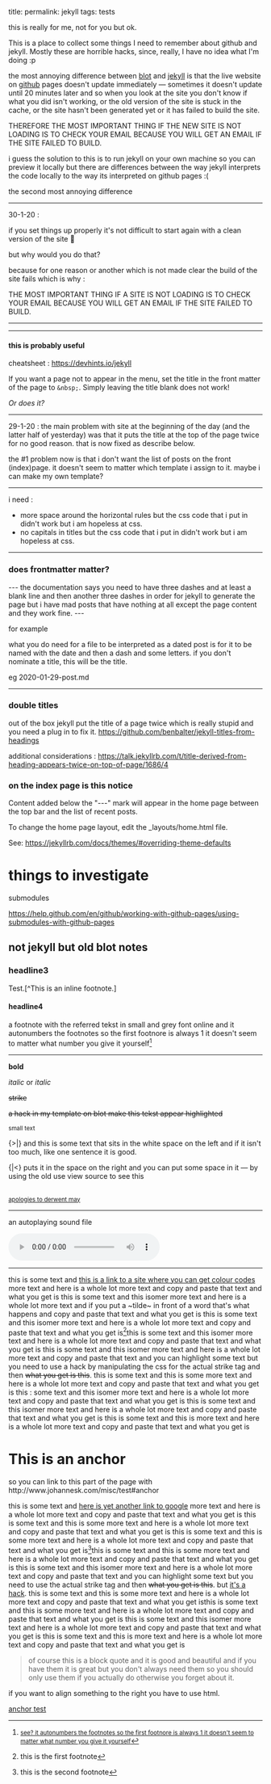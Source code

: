 title:
permalink: jekyll
tags: tests 

this is really for me, not for you but ok.

This is a place to collect some things I need to remember about github and jekyll. Mostly these are horrible hacks, since, really, I have no idea what I'm doing :p

the most annoying difference between [blot](blot) and [jekyll](jekyll) is that the live website on [github](github) pages doesn't update immediately — sometimes it doesn't update until 20 minutes later and so when you look at the site you don't know if what you did isn't working, or the old version of the site is stuck in the cache, or the site hasn't been generated yet or it has failed to build the site.

THEREFORE THE MOST IMPORTANT THING IF THE NEW SITE IS NOT LOADING IS TO CHECK YOUR EMAIL BECAUSE YOU WILL GET AN EMAIL IF THE SITE FAILED TO BUILD. 

i guess the solution to this is to run jekyll on your own machine so you can preview it locally but there are differences between the way jekyll interprets the code locally to the way its interpreted on github pages :(

the second most annoying difference

<hr>

30-1-20 :

if you set things up properly it's not difficult to start again with a clean version of the site 🙂

but why would you do that?

because for one reason or another which is not made clear the build of the site fails which is why :

THE MOST IMPORTANT THING IF A SITE IS NOT LOADING IS TO CHECK YOUR EMAIL BECAUSE YOU WILL GET AN EMAIL IF THE SITE FAILED TO BUILD. 

----------------------







----------------------

#### this is probably useful

cheatsheet : https://devhints.io/jekyll

If you want a page not to appear in the menu, set the title in the front matter of the page to ``&nbsp;``. Simply leaving the title blank does not work!

*Or does it?*

----------------------

29-1-20 : the main problem with site at the beginning of the day (and the latter half of yesterday) was that it puts the title at the top of the page twice for no good reason. that is now fixed as describe below.

the #1 problem now is that i don't want the list of posts on the front (index)page. it doesn't seem to matter which template i assign to it.
	maybe i can make my own template?

<hr>

i need :
- more space around the horizontal rules but the css code that i put in didn't work but i am hopeless at css.
- no capitals in titles but the css code that i put in didn't work but i am hopeless at css.

----------------------

### does frontmatter matter?

---  the documentation says you need to have three dashes and at least a blank line and then another three dashes in order for jekyll to generate the page but i have mad posts that have nothing at all except the page content and they work fine. ---

for example 

what you do need for a file to be interpreted as a dated post is for it to be named with the date and then a dash and some letters. if you don't nominate a title, this will be the title.

eg 2020-01-29-post.md

----------------------

### double titles

out of the box jekyll put the title of a page twice which is really stupid and you need a plug in to fix it.
https://github.com/benbalter/jekyll-titles-from-headings

additional considerations : https://talk.jekyllrb.com/t/title-derived-from-heading-appears-twice-on-top-of-page/1686/4

### on the index page is this notice

Content added below the "---" mark will appear in the home page between the top bar and the list of recent posts.

To change the home page layout, edit the _layouts/home.html file.

See: https://jekyllrb.com/docs/themes/#overriding-theme-defaults


# things to investigate

submodules

https://help.github.com/en/github/working-with-github-pages/using-submodules-with-github-pages

## not jekyll but old blot notes

### headline3

Test.[^This is an inline footnote.]

#### headline4

a footnote with the referred tekst in small and grey font online and it autonumbers the footnotes so the first footnore is always 1 it doesn't seem to matter what number you give it yourself[^3]

[^3]: <small>see?  it autonumbers the footnotes so the first footnore is always 1 it doesn't seem to matter what number you give it yourself</small>

------

**bold**

*italic* or _italic_

~~strike~~    

<strike>a hack in my template on blot make this tekst appear highlighted</strike>

<small>small text</small>

{>|} and this is some text that sits in the white space on the left and if it isn't too much, like one sentence it is good.

{|<} puts it in the space on the right and you can put some space in it — by using the old use view source to see this  &nbsp;<br>&nbsp;<br>

<small>[apologies to derwent may](apologies-to-derwent-may)</small>

------

an autoplaying sound file

<audio autoplay src="http://johannesk.com.s3.amazonaws.com/2019/we%20are%20fine%20sharon%20van%20etten%20WFMU%2028-01-2012.mp3" preload controls></audio>

----------------------

this is some text and [this is a link to a site where you can get colour codes](https://www.w3schools.com/colors/colors_shades.asp) more text and here is a whole lot more text and copy and paste that text and what you get is this is some text and this isomer more text and here is a whole lot more text and if you put a ~tilde~ in front of a word that's what happens and copy and paste that text and what you get is this is some text and this isomer more text and here is a whole lot more text and copy and paste that text and what you get is[^1]this is some text and this isomer more text and here is a whole lot more text and copy and paste that text and what you get is this is some text and this isomer more text and here is a whole lot more text and copy and paste that text and you can highlight some text but you need to use a hack by manipulating the css for the actual strike tag and then <strike>what you get is this</strike>. this is some text and this is some more text and here is a whole lot more text and copy and paste that text and what you get is this : some text and this isomer more text and here is a whole lot more text and copy and paste that text and what you get is this is some text and this isomer more text and here is a whole lot more text and copy and paste that text and what you get is this is some text and this is more text and here is a whole lot more text and copy and paste that text and what you get is



<h1 id="anchor">This is an anchor</h1>
so you can link to this part of the page with http://www.johannesk.com/misc/test#anchor

this is some text and  [here is yet another link to google](google.com)  more text and here is a whole lot more text and copy and paste that text and what you get is this is some text and this  is some more text and here is a whole lot more text and copy and paste that text and what you get is this is some text and this  is some more text and here is a whole lot more text and copy and paste that text and what you get is[^2]this is some text and this is some more text and here is a whole lot more text and copy and paste that text and what you get is this is some text and this isomer more text and here is a whole lot more text and copy and paste that text and you can highlight some text but you need to use the actual strike tag and then <strike>what you get is this</strike>. but [it's a hack](https://codepen.io/anon/pen/KbgjYV?&editable=true). this is some text and this is some more text and here is a whole lot more text and copy and paste that text and what you get isthis is some text and this  is some more text and here is a whole lot more text and copy and paste that text and what you get is this is some text and this isomer more text and here is a whole lot more text and copy and paste that text and what you get is this is some text and this is more text and here is a whole lot more text and copy and paste that text and what you get is

> of course this is a block quote and it is good and beautiful and if you have them it is great but you don't always need them so you should only use them if you actually do otherwise you forget about it.

[^1]: this is the first footnote 
[^2]: this is the second footnote 

<html><text-align:right>if you want to align something to the right you have to use html.</html>

<a href="http://www.johannesk.com/misc/test#anchor">anchor test
